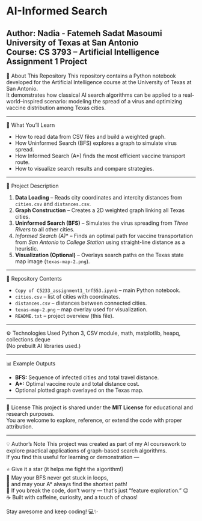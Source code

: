 
AI-Informed Search
========================================
Author: Nadia - Fatemeh Sadat Masoumi  
University of Texas at San Antonio  
Course: CS 3793 – Artificial Intelligence  
Assignment 1 Project
----------------------------------------

📘 About This Repository
This repository contains a Python notebook developed for the Artificial Intelligence course at the University of Texas at San Antonio.  
It demonstrates how classical AI search algorithms can be applied to a real-world–inspired scenario: modeling the spread of a virus and optimizing vaccine distribution among Texas cities.

----------------------------------------
🎯 What You’ll Learn
- How to read data from CSV files and build a weighted graph.  
- How Uninformed Search (BFS) explores a graph to simulate virus spread.  
- How Informed Search (A*) finds the most efficient vaccine transport route.  
- How to visualize search results and compare strategies.

----------------------------------------
🧩 Project Description
1. **Data Loading** – Reads city coordinates and intercity distances from `cities.csv` and `distances.csv`.  
2. **Graph Construction** – Creates a 2D weighted graph linking all Texas cities.  
3. **Uninformed Search (BFS)** – Simulates the virus spreading from *Three Rivers* to all other cities.  
4. **Informed Search (A*)** – Finds an optimal path for vaccine transportation from *San Antonio* to *College Station* using straight-line distance as a heuristic.  
5. **Visualization (Optional)** – Overlays search paths on the Texas state map image (`texas-map-2.png`).

----------------------------------------
📂 Repository Contents
- `Copy of C5233_assignment1_trf553.ipynb` – main Python notebook.  
- `cities.csv` – list of cities with coordinates.  
- `distances.csv` – distances between connected cities.  
- `texas-map-2.png` – map overlay used for visualization.  
- `README.txt` – project overview (this file).

----------------------------------------
⚙️ Technologies Used
Python 3, CSV module, math, matplotlib, heapq, collections.deque  
(No prebuilt AI libraries used.)

----------------------------------------
📊 Example Outputs
- **BFS:** Sequence of infected cities and total travel distance.  
- **A\*:** Optimal vaccine route and total distance cost.  
- Optional plotted graph overlayed on the Texas map.

----------------------------------------
📜 License
This project is shared under the **MIT License** for educational and research purposes.  
You are welcome to explore, reference, or extend the code with proper attribution.

----------------------------------------
💡 Author’s Note
This project was created as part of my AI coursework to explore practical applications of graph-based search algorithms.  
If you find this useful for learning or demonstration —  

⭐ Give it a star (it helps me fight the algorithm!)  
🤖 May your BFS never get stuck in loops,  
🚀 and may your A* always find the shortest path!  
💾 If you break the code, don’t worry — that’s just “feature exploration.” 😉  
☕ Built with caffeine, curiosity, and a touch of chaos!

Stay awesome and keep coding! 💻✨

